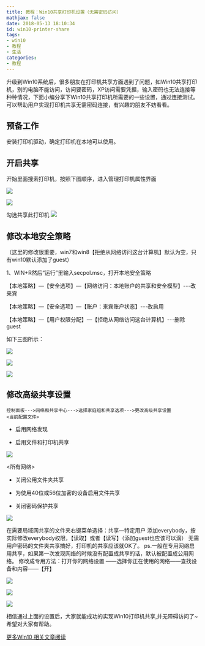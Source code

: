```yaml
---
title: 教程：Win10共享打印机设置（无需密码访问）
mathjax: false
date: 2018-05-13 18:10:34
id: win10-printer-share
tags:
- win10
- 教程
- 生活
categories:
- 教程
---
```


升级到Win10系统后，很多朋友在打印机共享方面遇到了问题，如Win10共享打印机，别的电脑不能访问，访问要密码，XP访问需要凭据，输入密码也无法连接等种种情况，下面小编分享下Win10共享打印机所需要的一些设置，通过连接测试。可以帮助用户实现打印机共享无需密码连接，有兴趣的朋友不妨看看。

<!---more--->

## 预备工作

安装打印机驱动，确定打印机在本地可以使用。

## 开启共享

开始里面搜索打印机，按照下图顺序，进入管理打印机属性界面

![](https://zymin-1255632454.cos.ap-shanghai.myqcloud.com/win10-printer/059444f1f0acda38a443db35da0b3b38.png)

![](https://zymin-1255632454.cos.ap-shanghai.myqcloud.com/win10-printer/347acc1481496145b89b3a30cd2d845d.png)

勾选共享此打印机
![](https://zymin-1255632454.cos.ap-shanghai.myqcloud.com/win10-printer/a187765572e06ccd0dfc45fb41af0c23.png)

## 修改本地安全策略

（这里的修改很重要，win7和win8【拒绝从网络访问这台计算机】默认为空，只有win10默认添加了guest）

1、WIN+R然后“运行”里输入secpol.msc，打开本地安全策略

【本地策略】—【安全选项】—【网络访问：本地账户的共享和安全模型】---改来宾

【本地策略】—【安全选项】—【账户：来宾账户状态】---改启用

【本地策略】—【用户权限分配】—【拒绝从网络访问这台计算机】---删除guest

如下三图所示：

![](https://zymin-1255632454.cos.ap-shanghai.myqcloud.com/win10-printer/222414472d8b8641df3770779e0ab17a.jpg)

![](https://zymin-1255632454.cos.ap-shanghai.myqcloud.com/win10-printer/4e00efd6b519da2dcbf76f8317ec984b.jpg)

![](https://zymin-1255632454.cos.ap-shanghai.myqcloud.com/win10-printer/953c315575e567dff9452d154bf497e5.jpg)

## 修改高级共享设置

```
控制面板--->网络和共享中心--->选择家庭组和共享选项--->更改高级共享设置
<当前配置文件>
```

- 启用网络发现

- 启用文件和打印机共享


![](https://zymin-1255632454.cos.ap-shanghai.myqcloud.com/win10-printer/4c890d9a9701515ae9230bf22b947770.jpg)

\<所有网络\>

- 关闭公用文件夹共享

- 为使用40位或56位加密的设备启用文件共享
- 关闭密码保护共享

![](https://zymin-1255632454.cos.ap-shanghai.myqcloud.com/win10-printer/0eeaf62d499f9204b88168c0e0cb513b.jpg)

在需要局域网共享的文件夹右键菜单选择：共享—特定用户
添加everybody，按实际修改everybody权限，【读取】或者【读写】（添加guest也应该可以滴）
无需用户密码的文件夹共享搞好，打印机的共享应该就OK了。
ps.一般在专用网络启用共享，如果第一次发现网络的时候没有配置成共享的话，默认被配置成公用网络。
修改成专用方法：打开你的网络设置 ——选择你正在使用的网络——查找设备和内容——【开】

![](https://zymin-1255632454.cos.ap-shanghai.myqcloud.com/win10-printer/4803ff39764b60487259877d1058e9d7.jpg)

![](https://zymin-1255632454.cos.ap-shanghai.myqcloud.com/win10-printer/ec559bfece262151b413b83dd4b3715e.png)

![](https://zymin-1255632454.cos.ap-shanghai.myqcloud.com/win10-printer/835d2c6698b11def7372d2f6d2cf6125.png)

相信通过上面的设置后，大家就能成功的实现Win10打印机共享,并无障碍访问了\~希望对大家有帮助。



[更多Win10 相关文章阅读](https://zymin.cn/tags/win10/)